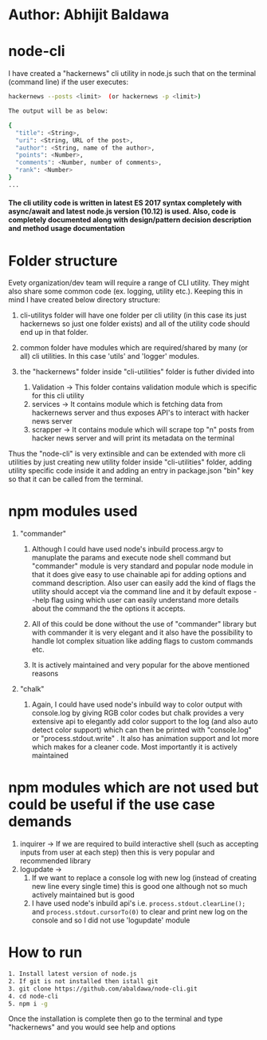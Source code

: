 # Author: Abhijit Baldawa

# node-cli
I have created a "hackernews" cli utility in node.js such that on the terminal (command line) if the user executes:

```bash
hackernews --posts <limit>  (or hackernews -p <limit>)

The output will be as below:

{
  "title": <String>,
  "uri": <String, URL of the post>,
  "author": <String, name of the author>,
  "points": <Number>,
  "comments": <Number, number of comments>,
  "rank": <Number>
}
...
```
#### The cli utility code is written in latest ES 2017 syntax completely with async/await and latest node.js version (10.12) is used. Also, code is completely documented along with design/pattern decision description and method usage documentation

# Folder structure
Evety organization/dev team will require a range of CLI utility. They might also share some common code (ex. logging, utility etc.). Keeping this in mind I have created below directory structure:

1. cli-utilitys folder will have one folder per cli utility (in this case its just hackernews so just one folder exists) and all of the utility code should end up in that folder. <br/>

2. common folder have modules which are required/shared by many (or all) cli utilities. In this case 'utils' and 'logger' modules.<br/>

3. the "hackernews" folder inside "cli-utilities" folder is futher divided into 
    1. Validation -> This folder contains validation module which is specific for this cli utility
    2. services -> It contains module which is fetching data from hackernews server and thus exposes API's to interact with hacker news server
    3. scrapper -> It contains module which will scrape top "n" posts from hacker news server and will print its metadata on the terminal
    

Thus the "node-cli" is very extinsible and can be extended with more cli utilities by just creating new utility folder inside "cli-utilities" folder, adding utility specific code inside it and adding an entry in package.json "bin" key so that it can be called from the terminal.

# npm modules used
1. "commander"
    1. Although I could have used node's inbuild process.argv to manuplate the params and execute node shell command but "commander" module is very standard and popular node module in that it does give easy to use chainable api for adding options and command description. Also user can easily add the kind of flags the utility should accept via the command line and it by default expose --help flag using which user can easily understand more details about the command the the options it accepts. 
    
    2. All of this could be done without the use of "commander" library but with commander it is very elegant and it also have the possibility to handle lot complex situation like adding flags to custom commands etc.
    3. It is actively maintained and very popular for the above mentioned reasons
    
2. "chalk"
    1. Again, I could have used node's inbuild way to color output with console.log by giving RGB color codes but chalk provides a very extensive api to elegantly add color support to the log (and also auto detect color support) which can then be printed with "console.log" or "process.stdout.write" . It also has animation support and lot more which makes for a cleaner code. Most importantly it is actively maintained
    
# npm modules which are not used but could be useful if the use case demands
1. inquirer -> If we are required to build interactive shell (such as accepting inputs from user at each step) then this is very popular and recommended library
2. logupdate -> 
    1. If we want to replace a console log with new log (instead of creating new line every single time) this is good one although not so much actively maintained but is good
    2. I have used node's inbuild api's i.e. `process.stdout.clearLine();` and `process.stdout.cursorTo(0)` to clear and print new log on the console and so I did not use 'logupdate' module
    
# How to run
```bash
1. Install latest version of node.js
2. If git is not installed then istall git
3. git clone https://github.com/abaldawa/node-cli.git
4. cd node-cli
5. npm i -g
```
Once the installation is complete then go to the terminal and type "hackernews" and you would see help and options
